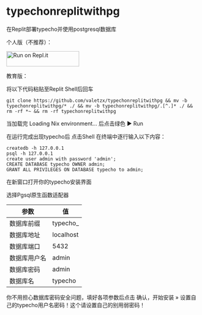 # typechonreplitwithpg

在Replit部署typecho并使用postgresql数据库

个人版（不推荐）：

<a href="https://repl.it/github/valetzx/typechonreplitwithpg">
  <img alt="Run on Repl.it" src="https://repl.it/badge/github/valetzx/typechonreplitwithpg" style="height: 40px; width: 190px;" />
</a>

教育版：

将以下代码粘贴至Replit Shell后回车

`git clone https://github.com/valetzx/typechonreplitwithpg && mv -b typechonreplitwithpg/* ./ && mv -b typechonreplitwithpg/.[^.]* ./ && rm -rf *~ && rm -rf typechonreplitwithpg`

当加载完 Loading Nix environment... 后点击绿色 ▶ Run

在运行完成出现typecho后 点击Shell 在终端中逐行输入以下内容：
```
createdb -h 127.0.0.1
psql -h 127.0.0.1
create user admin with password 'admin';
CREATE DATABASE typecho OWNER admin;
GRANT ALL PRIVILEGES ON DATABASE typecho to admin;
```

在新窗口打开你的typecho安装界面

选择Pgsql原生函数适配器

| 参数 | 值 |
| ---- | ---- |
| 数据库前缀 | typecho_ |
| 数据库地址 | localhost |
| 数据库端口 | 5432 |
| 数据库用户名 | admin |
| 数据库密码 | admin |
| 数据库名 | typecho |

你不用担心数据库密码安全问题，填好各项参数后点击 确认，开始安装 » 设置自己的typecho用户名密码！这个请设置自己的别用弱密码！


